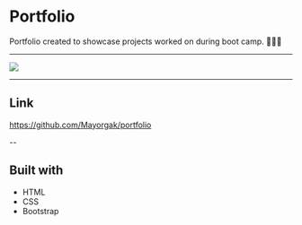 # Portfolio 

Portfolio created to showcase projects worked on during boot camp. 👩🏽‍💻 

---

![](https://github.com/Mayorgak/coffee/blob/master/assets/images/portfolio.gif)


---

## Link 

https://github.com/Mayorgak/portfolio


--

## Built with 

* HTML
* CSS
* Bootstrap
